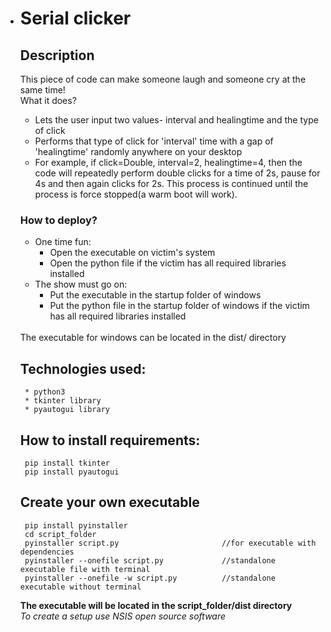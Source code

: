*  # Serial clicker
    ## Description
    This piece of code can make someone laugh and someone cry at the same time!
    <br>
    What it does?
    * Lets the user input two values- interval and healingtime and the type of click
    * Performs that type of click for 'interval' time with a gap of 'healingtime' randomly anywhere on your desktop
    * For example, if click=Double, interval=2, healingtime=4, then the code will repeatedly perform double clicks for a time of 2s, pause for 4s and then again clicks for 2s. This process is continued until the process is force stopped(a warm boot will work).
    
    ### How to deploy?
    * One time fun:
        * Open the executable on victim's system
        * Open the python file if the victim has all required libraries installed
    * The show must go on:
        * Put the executable in the startup folder of windows
        * Put the python file in the startup folder of windows if the victim has all required libraries installed
    <br>
    The executable for windows can be located in the dist/ directory
        
    ## Technologies used:
        * python3
        * tkinter library
        * pyautogui library

    ## How to install requirements:
        pip install tkinter
        pip install pyautogui
        
    ## Create your own executable
        pip install pyinstaller
        cd script_folder
        pyinstaller script.py                       //for executable with dependencies
        pyinstaller --onefile script.py             //standalone executable file with terminal
        pyinstaller --onefile -w script.py          //standalone executable without terminal
        
      **The executable will be located in the script_folder/dist directory**
      <br>
        *To create a setup use NSIS open source software*
